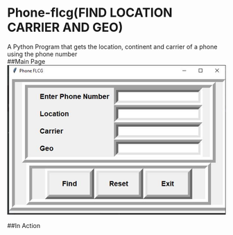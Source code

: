 # Phone-flcg(FIND LOCATION CARRIER AND GEO)
A Python Program that gets the location, continent and carrier of a phone using the phone number  
##Main Page
![Alt text](Assets/Main%20Page.JPG)

##In Action
